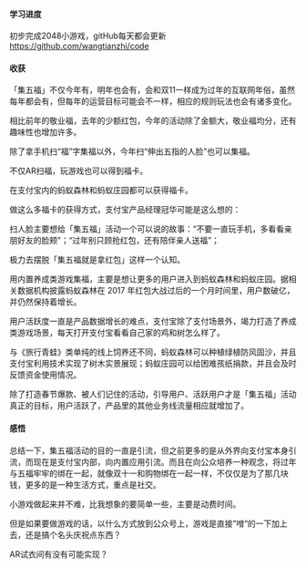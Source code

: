#### 学习进度

初步完成2048小游戏，gitHub每天都会更新
https://github.com/wangtianzhi/code

#### 收获

「集五福」不仅今年有，明年也会有，会和双11一样成为过年的互联网年俗，虽然每年都会有，但每年的运营目标可能会不一样，相应的规则玩法也会有诸多变化。

相比前年的敬业福，去年的少额红包，今年的活动除了金额大，敬业福均分，还有趣味性也增加许多。

除了拿手机扫“福”字集福以外，今年扫“伸出五指的人脸”也可以集福。

不仅AR扫福，玩游戏也可以得到福卡。

在支付宝内的蚂蚁森林和蚂蚁庄园都可以获得福卡。

做这么多福卡的获得方式，支付宝产品经理冠华可能是这么想的：

扫人脸主要想给「集五福」活动一个可以说的故事：“不要一直玩手机，多看看亲朋好友的脸颊”；“过年别只顾抢红包，还有陪伴亲人送福”；

极力去摆脱「集五福就是拿红包」这样一个认知。

用内置养成类游戏集福，主要是想让更多的用户进入到蚂蚁森林和蚂蚁庄园。据相关数据机构披露蚂蚁森林在 2017 年红包大战过后的一个月时间里，用户数破亿，并仍然保持着增长。

用户活跃度一直是产品数据增长的难点，支付宝除了支付场景外，竭力打造了养成类游戏场景，每天打开支付宝看看自己家的鸡和树怎么样了。

与《旅行青蛙》类单纯的线上饲养还不同，蚂蚁森林可以种植绿植防风固沙，并且支付宝利用技术实现了树木实景展现；蚂蚁庄园可以给困难孩纸捐款，并且会及时反馈资金使用情况。

除了打造春节爆款、被人们记住的活动，引导用户、活跃用户才是「集五福」活动真正的目标，用户活跃了，产品里的其他业务线流量相应就增加了。

#### 感悟

总结一下，集五福活动的目的一直是引流，但之前更多的是从外界向支付宝本身引流，而现在是支付宝内部，向内置应用引流。而且在向公众培养一种观念，将过年与五福牢牢的绑在一起，就像双十一和购物绑在一起一样，不仅仅是为了那几块钱，更多的是一种生活方式，重点是社交。

小游戏做起来并不难，比我想象的要简单一些，主要是动费时间。

但是如果要做游戏的话，以什么方式放到公众号上，游戏是直接”噌“的一下加上去，还是搞个名头庆祝点东西？

AR试衣间有没有可能实现？